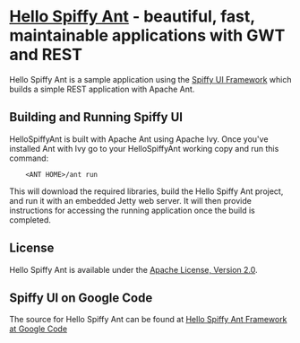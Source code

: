 [Hello Spiffy Ant](http://www.spiffyui.org) - beautiful, fast, maintainable applications with GWT and REST
==================================================

Hello Spiffy Ant is a sample application using the [Spiffy UI Framework](http://www.spiffyui.org) which builds a simple REST application with Apache Ant.


Building and Running Spiffy UI
--------------------------------------

HelloSpiffyAnt is built with Apache Ant using Apache Ivy.  Once you've installed Ant with Ivy go to your HelloSpiffyAnt working copy and run this command:

        <ANT HOME>/ant run
        
This will download the required libraries, build the Hello Spiffy Ant project, and run it with an embedded Jetty web server.  It will then provide instructions for accessing the running application once the build is completed.  

License
--------------------------------------

Hello Spiffy Ant is available under the [Apache License, Version 2.0](http://www.apache.org/licenses/LICENSE-2.0.html).

Spiffy UI on Google Code
--------------------------------------

The source for Hello Spiffy Ant can be found at [Hello Spiffy Ant Framework at Google Code](http://spiffyui.googlecode.com/svn/samples/HelloSpiffyAnt)
